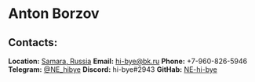 # Anton Borzov

## Contacts:
 __Location:__ [Samara, Russia](https://goo.gl/maps/FnKLZsBxZSMahTjZ8)
 __Email:__ [hi-bye@bk.ru](mailto:hi-bye@bk.ru)
 __Phone:__ +7-960-826-5946
 __Telegram:__ [@NE_hibye](https://t.me/NE_hibye)
 __Discord:__ hi-bye#2943
 __GitHab:__ [NE-hi-bye](https://github.com/NE-hi-bye)